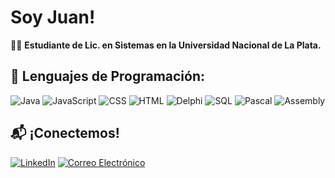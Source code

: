 # Soy Juan!

👨‍💻 **Estudiante de Lic. en Sistemas en la Universidad Nacional de La Plata.**  


## 🔧 Lenguajes de Programación:
![Java](https://img.shields.io/badge/Java-0f4b7b?style=flat&logo=java&logoColor=white)
![JavaScript](https://img.shields.io/badge/JavaScript-000000?style=flat&logo=javascript&logoColor=white)
![CSS](https://img.shields.io/badge/CSS-2965F1?style=flat&logo=css3&logoColor=white)
![HTML](https://img.shields.io/badge/HTML-E34F26?style=flat&logo=html5&logoColor=white)
![Delphi](https://img.shields.io/badge/Delphi-EE1C25?style=flat&logo=delphi&logoColor=white)
![SQL](https://img.shields.io/badge/SQL-00618D?style=flat&logo=mysql&logoColor=white)
![Pascal](https://img.shields.io/badge/Pascal-000000?style=flat&logo=pascal&logoColor=white)
![Assembly](https://img.shields.io/badge/Assembly-000000?style=flat&logo=assembly&logoColor=white)

## 📬 ¡Conectemos!
[![LinkedIn](https://img.shields.io/badge/LinkedIn-0A66C2?style=flat&logo=linkedin&logoColor=white)](https://www.linkedin.com/in/juandddb)  [![Correo Electrónico](https://img.shields.io/badge/Email-D14836?style=flat&logo=gmail&logoColor=white)](mailto:juandidb@gmail.com)
